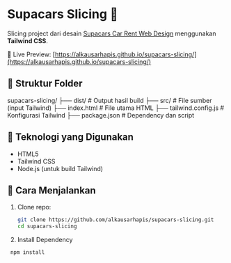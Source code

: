 # Supacars Slicing 🚗

Slicing project dari desain [Supacars Car Rent Web Design](https://shaynakit.com/details/supacars-car-rent-web-design) menggunakan **Tailwind CSS**.

🔗 Live Preview: [https://alkausarhapis.github.io/supacars-slicing/](https://alkausarhapis.github.io/supacars-slicing/)

## 📁 Struktur Folder
supacars-slicing/
├── dist/ # Output hasil build
├── src/ # File sumber (input Tailwind)
├── index.html # File utama HTML
├── tailwind.config.js # Konfigurasi Tailwind
├── package.json # Dependency dan script

## 🧰 Teknologi yang Digunakan
- HTML5
- Tailwind CSS
- Node.js (untuk build Tailwind)

## 🚀 Cara Menjalankan

1. Clone repo:
   ```bash
   git clone https://github.com/alkausarhapis/supacars-slicing.git
   cd supacars-slicing

2. Install Dependency
  ```bash
   npm install
  ```
